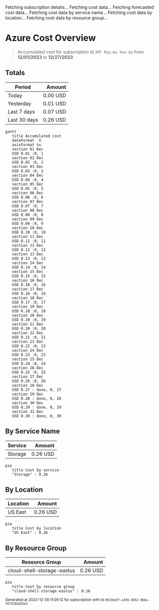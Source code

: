 Fetching subscription details...
Fetching cost data...
Fetching forecasted cost data...
Fetching cost data by service name...
Fetching cost data by location...
Fetching cost data by resource group...
# Azure Cost Overview

> Accumulated cost for subscription id `JPF Pay-As-You-Go` from **12/01/2023** to **12/27/2023**

## Totals

|Period|Amount|
|---|---:|
|Today|0.00 USD|
|Yesterday|0.01 USD|
|Last 7 days|0.07 USD|
|Last 30 days|0.26 USD|

```mermaid
gantt
   title Accumulated cost
   dateFormat  X
   axisFormat %s
   section 01 Dec
   USD 0.01 :0, 1
   section 02 Dec
   USD 0.02 :0, 2
   section 03 Dec
   USD 0.03 :0, 3
   section 04 Dec
   USD 0.04 :0, 4
   section 05 Dec
   USD 0.05 :0, 5
   section 06 Dec
   USD 0.06 :0, 6
   section 07 Dec
   USD 0.07 :0, 7
   section 08 Dec
   USD 0.08 :0, 8
   section 09 Dec
   USD 0.09 :0, 9
   section 10 Dec
   USD 0.10 :0, 10
   section 11 Dec
   USD 0.11 :0, 11
   section 12 Dec
   USD 0.12 :0, 12
   section 13 Dec
   USD 0.13 :0, 13
   section 14 Dec
   USD 0.14 :0, 14
   section 15 Dec
   USD 0.15 :0, 15
   section 16 Dec
   USD 0.16 :0, 16
   section 17 Dec
   USD 0.16 :0, 16
   section 18 Dec
   USD 0.17 :0, 17
   section 19 Dec
   USD 0.18 :0, 18
   section 20 Dec
   USD 0.19 :0, 19
   section 21 Dec
   USD 0.20 :0, 20
   section 22 Dec
   USD 0.21 :0, 21
   section 23 Dec
   USD 0.22 :0, 22
   section 24 Dec
   USD 0.23 :0, 23
   section 25 Dec
   USD 0.24 :0, 24
   section 26 Dec
   USD 0.25 :0, 25
   section 27 Dec
   USD 0.26 :0, 26
   section 28 Dec
   USD 0.27 : done, 0, 27
   section 29 Dec
   USD 0.28 : done, 0, 28
   section 30 Dec
   USD 0.29 : done, 0, 29
   section 31 Dec
   USD 0.30 : done, 0, 30
```

## By Service Name

|Service|Amount|
|---|---:|
|Storage|0.26 USD|

```mermaid
pie
   title Cost by service
   "Storage" : 0.26
```

## By Location

|Location|Amount|
|---|---:|
|US East|0.26 USD|

```mermaid
pie
   title Cost by location
   "US East" : 0.26
```

## By Resource Group

|Resource Group|Amount|
|---|---:|
|cloud-shell-storage-eastus|0.26 USD|

```mermaid
pie
   title Cost by resource group
   "cloud-shell-storage-eastus" : 0.26
```

<sup>Generated at 2023-12-28 11:09:12 for subscription with id `4913be3f-a345-4652-9bba-767418dd25e3`</sup>
